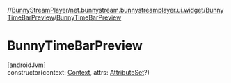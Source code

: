 //[BunnyStreamPlayer](../../../index.md)/[net.bunnystream.bunnystreamplayer.ui.widget](../index.md)/[BunnyTimeBarPreview](index.md)/[BunnyTimeBarPreview](-bunny-time-bar-preview.md)

# BunnyTimeBarPreview

[androidJvm]\
constructor(context: [Context](https://developer.android.com/reference/kotlin/android/content/Context.html), attrs: [AttributeSet](https://developer.android.com/reference/kotlin/android/util/AttributeSet.html)?)
